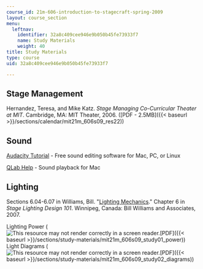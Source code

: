 ```yaml
---
course_id: 21m-606-introduction-to-stagecraft-spring-2009
layout: course_section
menu:
  leftnav:
    identifier: 32a8c409cee946e9b050b45fe73933f7
    name: Study Materials
    weight: 40
title: Study Materials
type: course
uid: 32a8c409cee946e9b050b45fe73933f7

---
```


Stage Management
----------------

Hernandez, Teresa, and Mike Katz. _Stage Managing Co-Curricular Theater at MIT_. Cambridge, MA: MIT Theater, 2006. ([PDF - 2.5MB]({{< baseurl >}}/sections/calendar/mit21m_606s09_res22))

Sound
-----

[Audacity Tutorial](http://audacity.sourceforge.net/manual-1.2/tutorials.html) - Free sound editing software for Mac, PC, or Linux

[QLab Help](http://figure53.com/qlab/documentation/) - Sound playback for Mac

Lighting
--------

Sections 6.04-6.07 in Williams, Bill. "[Lighting Mechanics](http://billwilliams.ca/resources/sld/sld-600.htm)." Chapter 6 in _Stage Lighting Design 101_. Winnipeg, Canada: Bill Williams and Associates, 2007.

Lighting Power (![This resource may not render correctly in a screen reader.](/images/inacessible.gif)[PDF]({{< baseurl >}}/sections/study-materials/mit21m_606s09_study01_power))  
Light Diagrams (![This resource may not render correctly in a screen reader.](/images/inacessible.gif)[PDF]({{< baseurl >}}/sections/study-materials/mit21m_606s09_study02_diagrams))